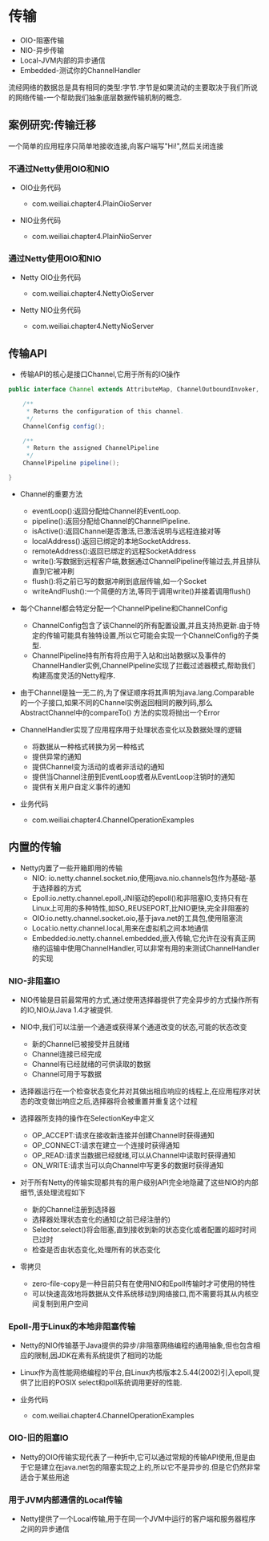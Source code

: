 # 传输

- OIO-阻塞传输
- NIO-异步传输
- Local-JVM内部的异步通信
- Embedded-测试你的ChannelHandler

流经网络的数据总是具有相同的类型:字节.字节是如果流动的主要取决于我们所说的网络传输-一个帮助我们抽象底层数据传输机制的概念.

## 案例研究:传输迁移

一个简单的应用程序只简单地接收连接,向客户端写"Hi!",然后关闭连接

### 不通过Netty使用OIO和NIO

- OIO业务代码
    - com.weiliai.chapter4.PlainOioServer

- NIO业务代码
    - com.weiliai.chapter4.PlainNioServer

### 通过Netty使用OIO和NIO

- Netty OIO业务代码
    - com.weiliai.chapter4.NettyOioServer

- Netty NIO业务代码
    - com.weiliai.chapter4.NettyNioServer

## 传输API

- 传输API的核心是接口Channel,它用于所有的IO操作

```java
public interface Channel extends AttributeMap, ChannelOutboundInvoker, Comparable<Channel> {

    /**
     * Returns the configuration of this channel.
     */
    ChannelConfig config();

    /**
     * Return the assigned ChannelPipeline
     */
    ChannelPipeline pipeline();

}
```

- Channel的重要方法
    - eventLoop():返回分配给Channel的EventLoop.
    - pipeline():返回分配给Channel的ChannelPipeline.
    - isActive():返回Channel是否激活,已激活说明与远程连接对等
    - localAddress():返回已绑定的本地SocketAddress.
    - remoteAddress():返回已绑定的远程SocketAddress
    - write():写数据到远程客户端,数据通过ChannelPipeline传输过去,并且排队直到它被冲刷
    - flush():将之前已写的数据冲刷到底层传输,如一个Socket
    - writeAndFlush():一个简便的方法,等同于调用write()并接着调用flush()
- 每个Channel都会特定分配一个ChannelPipeline和ChannelConfig
    - ChannelConfig包含了该Channel的所有配置设置,并且支持热更新.由于特定的传输可能具有独特设置,所以它可能会实现一个ChannelConfig的子类型.
    - ChannelPipeline持有所有将应用于入站和出站数据以及事件的ChannelHandler实例,ChannelPipeline实现了拦截过滤器模式,帮助我们构建高度灵活的Netty程序.
- 由于Channel是独一无二的,为了保证顺序将其声明为java.lang.Comparable的一个子接口,如果不同的Channel实例返回相同的散列码,那么AbstractChannel中的compareTo()
  方法的实现将抛出一个Error

- ChannelHandler实现了应用程序用于处理状态变化以及数据处理的逻辑
    - 将数据从一种格式转换为另一种格式
    - 提供异常的通知
    - 提供Channel变为活动的或者非活动的通知
    - 提供当Channel注册到EventLoop或者从EventLoop注销时的通知
    - 提供有关用户自定义事件的通知

- 业务代码
    - com.weiliai.chapter4.ChannelOperationExamples

## 内置的传输

- Netty内置了一些开箱即用的传输
    - NIO: io.netty.channel.socket.nio,使用java.nio.channels包作为基础-基于选择器的方式
    - Epoll:io.netty.channel.epoll,JNI驱动的epoll()和非阻塞IO,支持只有在Linux上可用的多种特性,如SO_REUSEPORT,比NIO更快,完全非阻塞的
    - OIO:io.netty.channel.socket.oio,基于java.net的工具包,使用阻塞流
    - Local:io.netty.channel.local,用来在虚拟机之间本地通信
    - Embedded:io.netty.channel.embedded,嵌入传输,它允许在没有真正网络的运输中使用ChannelHandler,可以非常有用的来测试ChannelHandler的实现

### NIO-非阻塞IO

- NIO传输是目前最常用的方式,通过使用选择器提供了完全异步的方式操作所有的IO,NIO从Java 1.4才被提供.

- NIO中,我们可以注册一个通道或获得某个通道改变的状态,可能的状态改变
    - 新的Channel已被接受并且就绪
    - Channel连接已经完成
    - Channel有已经就绪的可供读取的数据
    - Channel可用于写数据

- 选择器运行在一个检查状态变化并对其做出相应响应的线程上,在应用程序对状态的改变做出响应之后,选择器将会被重置并重复这个过程
- 选择器所支持的操作在SelectionKey中定义
    - OP_ACCEPT:请求在接收新连接并创建Channel时获得通知
    - OP_CONNECT:请求在建立一个连接时获得通知
    - OP_READ:请求当数据已经就绪,可以从Channel中读取时获得通知
    - ON_WRITE:请求当可以向Channel中写更多的数据时获得通知

- 对于所有Netty的传输实现都共有的用户级别API完全地隐藏了这些NIO的内部细节,该处理流程如下
    - 新的Channel注册到选择器
    - 选择器处理状态变化的通知(之前已经注册的)
    - Selector.select()将会阻塞,直到接收到新的状态变化或者配置的超时时间已过时
    - 检查是否由状态变化,处理所有的状态变化

- 零拷贝
    - zero-file-copy是一种目前只有在使用NIO和Epoll传输时才可使用的特性
    - 可以快速高效地将数据从文件系统移动到网络接口,而不需要将其从内核空间复制到用户空间

### Epoll-用于Linux的本地非阻塞传输

- Netty的NIO传输基于Java提供的异步/非阻塞网络编程的通用抽象,但也包含相应的限制,因JDK在素有系统提供了相同的功能
- Linux作为高性能网络编程的平台,自Linux内核版本2.5.44(2002)引入epoll,提供了比旧的POSIX select和poll系统调用更好的性能.

- 业务代码
    - com.weiliai.chapter4.ChannelOperationExamples

### OIO-旧的阻塞IO

- Netty的OIO传输实现代表了一种折中,它可以通过常规的传输API使用,但是由于它是建立在java.net包的阻塞实现之上的,所以它不是异步的.但是它仍然非常适合于某些用途

### 用于JVM内部通信的Local传输

- Netty提供了一个Local传输,用于在同一个JVM中运行的客户端和服务器程序之间的异步通信
